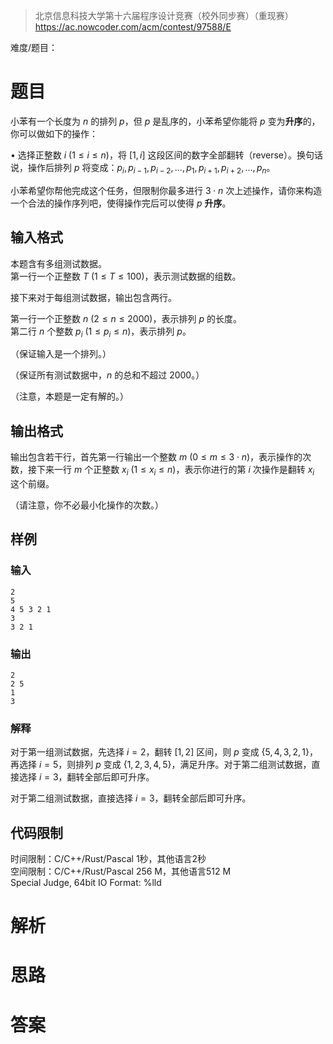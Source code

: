 > 北京信息科技大学第十六届程序设计竞赛（校外同步赛）（重现赛）
> https://ac.nowcoder.com/acm/contest/97588/E

难度/题目：
# 题目

小苯有一个长度为 $n$ 的排列 $p$，但 $p$ 是乱序的，小苯希望你能将 $p$ 变为**升序**的，你可以做如下的操作：  
  
$\bullet$ 选择正整数 $i\ (1 \leq i \leq n)$，将 $[1, i]$ 这段区间的数字全部翻转（reverse）。换句话说，操作后排列 $p$ 将变成：$p_i, p_{i-1}, p_{i-2},...,p_1,p_{i+1},p_{i+2},...,p_n$。  
  
小苯希望你帮他完成这个任务，但限制你最多进行 $3 \cdot n$ 次上述操作，请你来构造一个合法的操作序列吧，使得操作完后可以使得 $p$ **升序**。
## 输入格式

本题含有多组测试数据。  
第一行一个正整数 $T\ (1 \leq T \leq 100)$，表示测试数据的组数。  

接下来对于每组测试数据，输出包含两行。

第一行一个正整数 $n\ (2 \leq n \leq 2000)$，表示排列 $p$ 的长度。  
第二行 $n$ 个整数 $p_i\ (1 \leq p_i \leq n)$，表示排列 $p$。  

（保证输入是一个排列。）

（保证所有测试数据中，$n$ 的总和不超过 $2000$。）

（注意，本题是一定有解的。）
## 输出格式

输出包含若干行，首先第一行输出一个整数 $m\ (0 \leq m \leq 3 \cdot n )$，表示操作的次数，接下来一行 $m$ 个正整数 $x_i\ (1 \leq x_i \leq n)$，表示你进行的第 $i$ 次操作是翻转 $x_i$ 这个前缀。

（请注意，你不必最小化操作的次数。）
## 样例
### 输入

```
2
5
4 5 3 2 1
3
3 2 1
```
### 输出

```
2
2 5
1
3
```
### 解释

对于第一组测试数据，先选择 $i = 2$，翻转 $[1, 2]$ 区间，则 $p$ 变成 $\{5, 4, 3, 2, 1\}$，再选择 $i = 5$，则排列 $p$ 变成 $\{1, 2, 3, 4, 5\}$，满足升序。对于第二组测试数据，直接选择 $i = 3$，翻转全部后即可升序。

对于第二组测试数据，直接选择 $i = 3$，翻转全部后即可升序。
## 代码限制

时间限制：C/C++/Rust/Pascal 1秒，其他语言2秒  
空间限制：C/C++/Rust/Pascal 256 M，其他语言512 M  
Special Judge, 64bit IO Format: %lld
# 解析

# 思路

# 答案

```c++

```